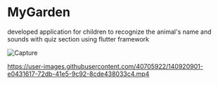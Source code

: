 # MyGarden
developed application for children to recognize the animal's name and sounds with quiz section using flutter framework 

![Capture](https://user-images.githubusercontent.com/40705922/140924309-9b9965ca-a5d6-45e5-a009-789a1d53409e.PNG)


https://user-images.githubusercontent.com/40705922/140920901-e0431617-72db-41e5-9c92-8cde438033c4.mp4

